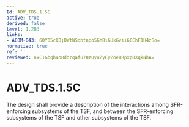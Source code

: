 ```yaml
---
Id: ADV_TDS.1.5C
active: true
derived: false
level: 1.283
links:
- ACOM-043: 60Y05cXOjDWtWSqbtnpo5Gh8i6UkGvii6CChF1H4zSo=
normative: true
ref: ''
reviewed: nxC1Gbqh4o8ddrqafu78zUyuZyCyZoe8Rpxp8XqkNhA=
---
```


# ADV_TDS.1.5C

The design shall provide a description of the interactions among SFR-enforcing subsystems of the TSF, and between the SFR-enforcing subsystems of the TSF and other subsystems of the TSF.